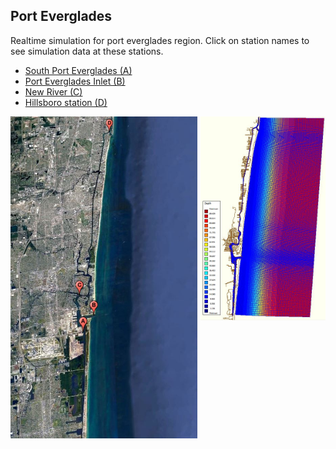 
<html>  
 <div>
  <h2>Port Everglades</h2>
</div> 
<p>
Realtime simulation for port everglades region. Click on station names to see simulation data at these stations. 
</p>
 
<ul>
 <li><a href="domainb.JPG" target="_blank"> South Port Everglades (A)</a></li>
 <li><a href="waterlevel_model_2018.jpg" target="_blank"> Port Everglades Inlet (B)</a></li>
 <li><a href="http://www.yahoo.com" target="_blank"> New River (C)</a></li>
 <li><a href="http://www.yahoo.com" target="_blank"> Hillsboro station (D)</a></li>
</ul>

  <a href="gmap4.JPG">
     <img src="gmap4.JPG" width="299" align="center">
  </a> 

  <a href="c24.JPG">
     <img src="c24.JPG" width="200" align="right">
 </a>
  
</html>




